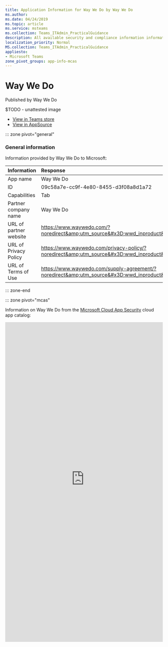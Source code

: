 ```yaml
---
title: Application Information for Way We Do by Way We Do
ms.author: 
ms.date: 04/24/2019
ms.topic: article
ms.service: msteams
ms.collection: Teams_ITAdmin_PracticalGuidance
description: All available security and compliance information information for Way We Do, its data handling policies, its Microsoft Cloud App Security app catalog information, and security/compliance information in the CSA STAR registry.
localization_priority: Normal
MS.collection: Teams_ITAdmin_PracticalGuidance
appliesto:
- Microsoft Teams
zone_pivot_groups: app-info-mcas
---
```

# Way We Do

Published by Way We Do

$TODO - unattested image

* <a href="https://teams.microsoft.com/l/app/09c58a7e-cc9f-4e80-8455-d3f08a8d1a72" target="_blank">View in Teams store</a>
* <a href="https://appsource.microsoft.com/en-us/product/office/WA104381662" target="_blank">View in AppSource</a>

::: zone pivot="general"

### General information

Information provided by Way We Do to Microsoft:

| **Information** | **Response** |
|:----------------|:-------------|
| App name | Way We Do |
| ID | 09c58a7e-cc9f-4e80-8455-d3f08a8d1a72 |
| Capabilities | Tab |
| Partner company name | Way We Do |
| URL of partner website | <https://www.waywedo.com/?noredirect&amp;utm_source&#x3D;wwd_inproduct&amp;utm_medium&#x3D;organic_inproduct&amp;utm_campaign&#x3D;msft_teams> |
| URL of Privacy Policy | <https://www.waywedo.com/privacy-policy/?noredirect&amp;utm_source&#x3D;wwd_inproduct&amp;utm_medium&#x3D;organic_inproduct&amp;utm_campaign&#x3D;msft_teams> |
| URL of Terms of Use | <https://www.waywedo.com/supply-agreement/?noredirect&amp;utm_source&#x3D;wwd_inproduct&amp;utm_medium&#x3D;organic_inproduct&amp;utm_campaign&#x3D;msft_teams> |

::: zone-end


::: zone pivot="mcas"

Information on Way We Do from the [Microsoft Cloud App Security](https://www.microsoft.com/en-us/enterprise-mobility-security/cloud-app-security) cloud app catalog:

<iframe height='1020' title='Microsoft Cloud App Security Information' src='https://3ca685143b5b46b4b0e5266dadf2e97c.codepen.website/#/dashboard/28865' frameborder='no'  style='width: 100%;'>

<a href="https://3ca685143b5b46b4b0e5266dadf2e97c.codepen.website/#/dashboard/28865" target="_blank">View in a new tab</a>

::: zone-end

